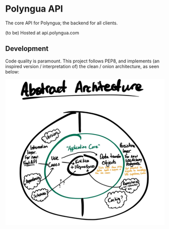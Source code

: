 # Polyngua API
The core API for Polyngua; the backend for all clients.

(to be) Hosted at api.polyngua.com

## Development
Code quality is paramount. This project follows PEP8, and implements (an inspired version / interpretation of) the
clean / onion architecture, as seen below:

![Architecture](Architecture%20-1.jpg)
